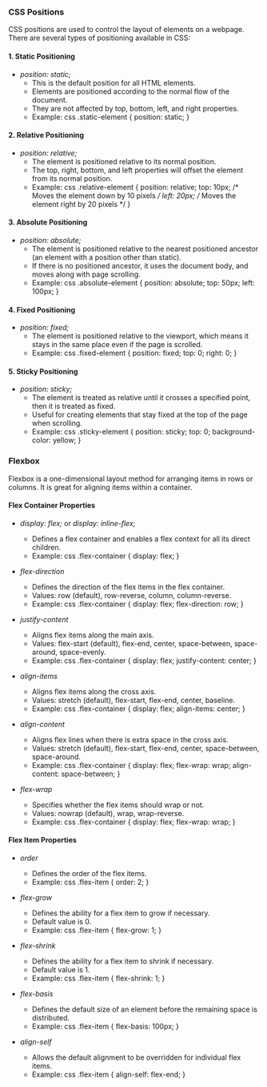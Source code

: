 ### CSS Positions

CSS positions are used to control the layout of elements on a webpage. There are several types of positioning available in CSS:

#### 1. Static Positioning

- *position: static;*
  - This is the default position for all HTML elements.
  - Elements are positioned according to the normal flow of the document.
  - They are not affected by top, bottom, left, and right properties.
  - Example:
    css
    .static-element {
        position: static;
    }
    

#### 2. Relative Positioning

- *position: relative;*
  - The element is positioned relative to its normal position.
  - The top, right, bottom, and left properties will offset the element from its normal position.
  - Example:
    css
    .relative-element {
        position: relative;
        top: 10px; /* Moves the element down by 10 pixels */
        left: 20px; /* Moves the element right by 20 pixels */
    }
    

#### 3. Absolute Positioning

- *position: absolute;*
  - The element is positioned relative to the nearest positioned ancestor (an element with a position other than static).
  - If there is no positioned ancestor, it uses the document body, and moves along with page scrolling.
  - Example:
    css
    .absolute-element {
        position: absolute;
        top: 50px;
        left: 100px;
    }
    

#### 4. Fixed Positioning

- *position: fixed;*
  - The element is positioned relative to the viewport, which means it stays in the same place even if the page is scrolled.
  - Example:
    css
    .fixed-element {
        position: fixed;
        top: 0;
        right: 0;
    }
    

#### 5. Sticky Positioning

- *position: sticky;*
  - The element is treated as relative until it crosses a specified point, then it is treated as fixed.
  - Useful for creating elements that stay fixed at the top of the page when scrolling.
  - Example:
    css
    .sticky-element {
        position: sticky;
        top: 0;
        background-color: yellow;
    }
    

### Flexbox

Flexbox is a one-dimensional layout method for arranging items in rows or columns. It is great for aligning items within a container.

#### Flex Container Properties

- *display: flex;* or *display: inline-flex;*
  - Defines a flex container and enables a flex context for all its direct children.
  - Example:
    css
    .flex-container {
        display: flex;
    }
    

- *flex-direction*
  - Defines the direction of the flex items in the flex container.
  - Values: row (default), row-reverse, column, column-reverse.
  - Example:
    css
    .flex-container {
        display: flex;
        flex-direction: row;
    }
    

- *justify-content*
  - Aligns flex items along the main axis.
  - Values: flex-start (default), flex-end, center, space-between, space-around, space-evenly.
  - Example:
    css
    .flex-container {
        display: flex;
        justify-content: center;
    }
    

- *align-items*
  - Aligns flex items along the cross axis.
  - Values: stretch (default), flex-start, flex-end, center, baseline.
  - Example:
    css
    .flex-container {
        display: flex;
        align-items: center;
    }
    

- *align-content*
  - Aligns flex lines when there is extra space in the cross axis.
  - Values: stretch (default), flex-start, flex-end, center, space-between, space-around.
  - Example:
    css
    .flex-container {
        display: flex;
        flex-wrap: wrap;
        align-content: space-between;
    }
    

- *flex-wrap*
  - Specifies whether the flex items should wrap or not.
  - Values: nowrap (default), wrap, wrap-reverse.
  - Example:
    css
    .flex-container {
        display: flex;
        flex-wrap: wrap;
    }
    

#### Flex Item Properties

- *order*
  - Defines the order of the flex items.
  - Example:
    css
    .flex-item {
        order: 2;
    }
    

- *flex-grow*
  - Defines the ability for a flex item to grow if necessary.
  - Default value is 0.
  - Example:
    css
    .flex-item {
        flex-grow: 1;
    }
    

- *flex-shrink*
  - Defines the ability for a flex item to shrink if necessary.
  - Default value is 1.
  - Example:
    css
    .flex-item {
        flex-shrink: 1;
    }
    

- *flex-basis*
  - Defines the default size of an element before the remaining space is distributed.
  - Example:
    css
    .flex-item {
        flex-basis: 100px;
    }
    

- *align-self*
  - Allows the default alignment to be overridden for individual flex items.
  - Example:
    css
    .flex-item {
        align-self: flex-end;
    }
    
